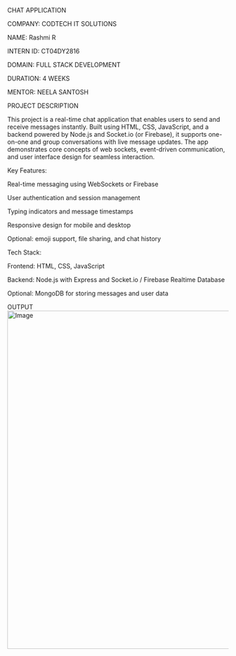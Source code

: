 CHAT APPLICATION

COMPANY: CODTECH IT SOLUTIONS

NAME: Rashmi R

INTERN ID: CT04DY2816

DOMAIN: FULL STACK DEVELOPMENT

DURATION: 4 WEEKS

MENTOR: NEELA SANTOSH

PROJECT DESCRIPTION

This project is a real-time chat application that enables users to send and receive messages instantly. Built using HTML, CSS, JavaScript, and a backend powered by Node.js and Socket.io (or Firebase), it supports one-on-one and group conversations with live message updates. The app demonstrates core concepts of web sockets, event-driven communication, and user interface design for seamless interaction.

Key Features:

Real-time messaging using WebSockets or Firebase

User authentication and session management

Typing indicators and message timestamps

Responsive design for mobile and desktop

Optional: emoji support, file sharing, and chat history

Tech Stack:

Frontend: HTML, CSS, JavaScript

Backend: Node.js with Express and Socket.io / Firebase Realtime Database

Optional: MongoDB for storing messages and user data

OUTPUT
<img width="1366" height="768" alt="Image" src="https://github.com/user-attachments/assets/7bee33de-03d8-42e5-8de2-fc8f4c27bf1d" />
